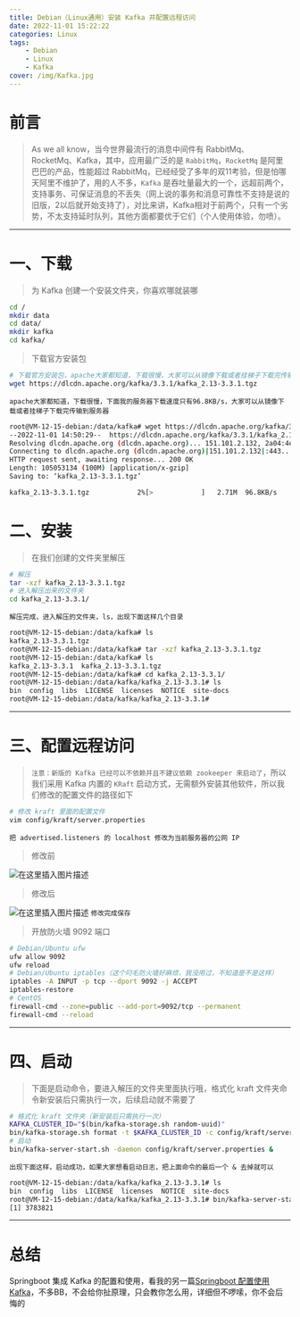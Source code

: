 ```yaml
---
title: Debian（Linux通用）安装 Kafka 并配置远程访问
date: 2022-11-01 15:22:22
categories: Linux
tags:
    - Debian
    - Linux
    - Kafka
cover: /img/Kafka.jpg
---
```

# 前言
> As we all know，当今世界最流行的消息中间件有 RabbitMq、RocketMq、Kafka，其中，应用最广泛的是 `RabbitMq`，`RocketMq` 是阿里巴巴的产品，性能超过 RabbitMq，已经经受了多年的双11考验，但是怕哪天阿里不维护了，用的人不多，`Kafka` 是吞吐量最大的一个，远超前两个，支持事务、可保证消息的不丢失（网上说的事务和消息可靠性不支持是说的旧版，2以后就开始支持了），对比来讲，Kafka相对于前两个，只有一个劣势，不太支持延时队列，其他方面都要优于它们（个人使用体验，勿喷）。

---


# 一、下载
> 为 Kafka 创建一个安装文件夹，你喜欢哪就装哪

```bash
cd /
mkdir data
cd data/
mkdir kafka
cd kafka/
```

> 下载官方安装包

```bash
# 下载官方安装包，apache大家都知道，下载很慢，大家可以从镜像下载或者挂梯子下载完传输到服务器
wget https://dlcdn.apache.org/kafka/3.3.1/kafka_2.13-3.3.1.tgz
```
`apache大家都知道，下载很慢，下面我的服务器下载速度只有96.8KB/s，大家可以从镜像下载或者挂梯子下载完传输到服务器`

```bash
root@VM-12-15-debian:/data/kafka# wget https://dlcdn.apache.org/kafka/3.3.1/kafka_2.13-3.3.1.tgz
--2022-11-01 14:50:29--  https://dlcdn.apache.org/kafka/3.3.1/kafka_2.13-3.3.1.tgz
Resolving dlcdn.apache.org (dlcdn.apache.org)... 151.101.2.132, 2a04:4e42::644
Connecting to dlcdn.apache.org (dlcdn.apache.org)|151.101.2.132|:443... connected.
HTTP request sent, awaiting response... 200 OK
Length: 105053134 (100M) [application/x-gzip]
Saving to: ‘kafka_2.13-3.3.1.tgz’

kafka_2.13-3.3.1.tgz            2%[>            ]   2.71M  96.8KB/s    eta 7m 54s
```



# 二、安装

> 在我们创建的文件夹里解压

```bash
# 解压
tar -xzf kafka_2.13-3.3.1.tgz
# 进入解压出来的文件夹
cd kafka_2.13-3.3.1/
```
`解压完成，进入解压的文件夹，ls，出现下面这样几个目录`

```bash
root@VM-12-15-debian:/data/kafka# ls
kafka_2.13-3.3.1.tgz
root@VM-12-15-debian:/data/kafka# tar -xzf kafka_2.13-3.3.1.tgz
root@VM-12-15-debian:/data/kafka# ls
kafka_2.13-3.3.1  kafka_2.13-3.3.1.tgz
root@VM-12-15-debian:/data/kafka# cd kafka_2.13-3.3.1/
root@VM-12-15-debian:/data/kafka/kafka_2.13-3.3.1# ls
bin  config  libs  LICENSE  licenses  NOTICE  site-docs
root@VM-12-15-debian:/data/kafka/kafka_2.13-3.3.1#
```

---


# 三、配置远程访问
> `注意：新版的 Kafka 已经可以不依赖并且不建议依赖 zookeeper 来启动了`，所以我们采用 Kafka 内置的 `KRaft` 启动方式，无需额外安装其他软件，所以我们修改的配置文件的路径如下

```bash
# 修改 kraft 里面的配置文件
vim config/kraft/server.properties
```

`把 advertised.listeners 的 localhost 修改为当前服务器的公网 IP`

> 修改前

![在这里插入图片描述](https://img-blog.csdnimg.cn/46efd13483e146c3aea2f6c2a7197284.png)
> 修改后

![在这里插入图片描述](https://img-blog.csdnimg.cn/05e817925fd74aceb1bb57d13dccb15c.png)
`修改完成保存`

> 开放防火墙 9092 端口

```bash
# Debian/Ubuntu ufw
ufw allow 9092
ufw reload
# Debian/Ubuntu iptables（这个叼毛防火墙好麻烦，我没用过，不知道是不是这样）
iptables -A INPUT -p tcp --dport 9092 -j ACCEPT
iptables-restore
# CentOS
firewall-cmd --zone=public --add-port=9092/tcp --permanent
firewall-cmd --reload
```

---


# 四、启动
> 下面是启动命令，要进入解压的文件夹里面执行哦，格式化 kraft 文件夹命令新安装后只需执行一次，后续启动就不需要了

```bash
# 格式化 kraft 文件夹（新安装后只需执行一次）
KAFKA_CLUSTER_ID="$(bin/kafka-storage.sh random-uuid)"
bin/kafka-storage.sh format -t $KAFKA_CLUSTER_ID -c config/kraft/server.properties
# 启动
bin/kafka-server-start.sh -daemon config/kraft/server.properties &
```
`出现下面这样，启动成功，如果大家想看启动日志，把上面命令的最后一个 & 去掉就可以`

```bash
root@VM-12-15-debian:/data/kafka/kafka_2.13-3.3.1# ls
bin  config  libs  LICENSE  licenses  NOTICE  site-docs
root@VM-12-15-debian:/data/kafka/kafka_2.13-3.3.1# bin/kafka-server-start.sh -daemon config/kraft/server.properties &
[1] 3783821
```

---

# 总结
Springboot 集成 Kafka 的配置和使用，看我的另一篇[Springboot 配置使用 Kafka](https://blog.csdn.net/qq_48922459/article/details/127634598?spm=1001.2014.3001.5501)，不多BB，不会给你扯原理，只会教你怎么用，详细但不啰嗦，你不会后悔的
